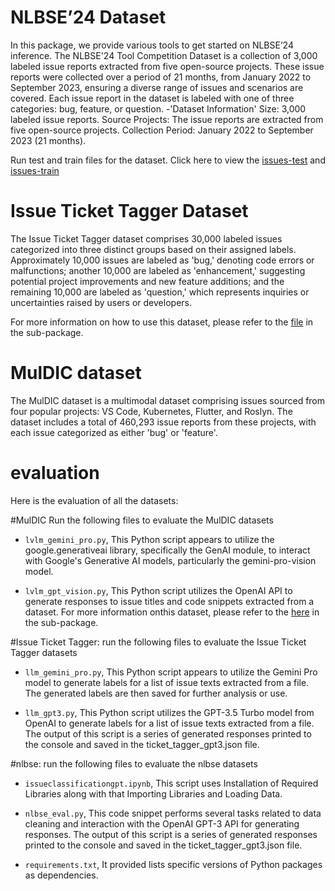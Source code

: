 # NLBSE’24 Dataset
In this package, we provide various tools to get started on NLBSE’24 inference.
The NLBSE'24 Tool Competition Dataset is a collection of 3,000 labeled issue reports 
extracted from five open-source projects. These issue reports were collected over a 
period of 21 months, from January 2022 to September 2023, ensuring a diverse range of 
issues and scenarios are covered. Each issue report in the dataset is labeled with one
of three categories: bug, feature, or question.
-'Dataset Information'
Size: 3,000 labeled issue reports.
Source Projects: The issue reports are extracted from five open-source projects.
Collection Period: January 2022 to September 2023 (21 months).

Run test and train files for the dataset. Click here to view the [issues-test](./datasets/nlbse24/issues_test.csv)
and [issues-train](./datasets/nlbse24/issues_train.csv)
# Issue Ticket Tagger Dataset
The Issue Ticket Tagger dataset comprises 30,000 labeled issues categorized into three distinct
groups based on their assigned labels. Approximately 10,000 issues are labeled as 'bug,' denoting 
code errors or malfunctions; another 10,000 are labeled as 'enhancement,' suggesting potential project
improvements and new feature additions; and the remaining 10,000 are labeled as 'question,' which
represents inquiries or uncertainties raised by users or developers.

For more information on how to use this dataset, please refer to the [file](./datasets/issue_ticket_tagger/issue_ticket_tagger.txt) in the sub-package.

# MulDIC dataset
The MulDIC dataset is a multimodal dataset comprising issues sourced from four popular projects: VS Code, Kubernetes, Flutter, and Roslyn. The dataset includes a total of 460,293 issue reports from these projects, with each issue categorized as either 'bug' or 'feature'.

# evaluation
Here is the evaluation of all the datasets:

#MulDIC
Run the following files to evaluate the MulDIC datasets
- `lvlm_gemini_pro.py`, This Python script appears to utilize the google.generativeai library, specifically the GenAI module, to interact with Google's Generative AI models, particularly the gemini-pro-vision model.
  
- `lvlm_gpt_vision.py`, This Python script utilizes the OpenAI API to generate responses to issue titles and code snippets extracted from a dataset.
For more information onthis dataset, please refer to the [here](https://github.com/chang26/MulDIC) in the sub-package.

#Issue Ticket Tagger:
run the following files to evaluate the Issue Ticket Tagger datasets
- `llm_gemini_pro.py`, This Python script appears to utilize the Gemini Pro model to generate labels for a list of issue texts extracted from a file. The generated labels are then saved for further analysis or use.
  
- `llm_gpt3.py`, This Python script utilizes the GPT-3.5 Turbo model from OpenAI to generate labels for a list of issue texts extracted from a file.
The output of this script is a series of generated responses printed to the console and saved in the ticket_tagger_gpt3.json file.

#nlbse:
run the following files to evaluate the nlbse datasets
- `issueclassificationgpt.ipynb`, This script uses Installation of Required Libraries along with that Importing Libraries and Loading Data.
  
- `nlbse_eval.py`, This code snippet performs several tasks related to data cleaning and interaction with the OpenAI GPT-3 API for generating responses.
The output of this script is a series of generated responses printed to the console and saved in the ticket_tagger_gpt3.json file.
- `requirements.txt`,  It provided lists specific versions of Python packages as dependencies. 
